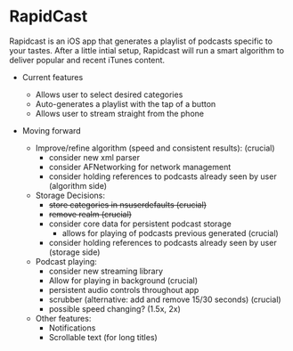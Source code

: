 # RapidCast

Rapidcast is an iOS app that generates a playlist of podcasts specific to your tastes. After a little intial setup, Rapidcast will run a smart algorithm to deliver popular and recent iTunes content.

- Current features
  - Allows user to select desired categories
  - Auto-generates a playlist with the tap of a button
  - Allows user to stream straight from the phone
  
- Moving forward 
  - Improve/refine algorithm (speed and consistent results): (crucial)
    - consider new xml parser
    - consider AFNetworking for network management
    - consider holding references to podcasts already seen by user (algorithm side)
  - Storage Decisions:
    - <del> store categories in nsuserdefaults (crucial)
    - <del> remove realm (crucial)
    - consider core data for persistent podcast storage
      - allows for playing of podcasts previous generated (crucial)
    - consider holding references to podcasts already seen by user (storage side)
  - Podcast playing:
    - consider new streaming library
    - Allow for playing in background (crucial)
    - persistent audio controls throughout app
    - scrubber (alternative: add and remove 15/30 seconds) (crucial)
    - possible speed changing? (1.5x, 2x)
  - Other features:
    - Notifications
    - Scrollable text (for long titles)
